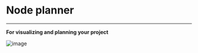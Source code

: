 # Node planner

---

**For visualizing and planning your project**

![image](https://user-images.githubusercontent.com/90701667/179565270-97dd24b4-f0cc-4b8a-b0a2-e15bfc80d3fe.png)
